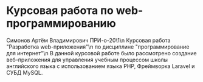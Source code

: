 # Курсовая работа по web-программированию
Симонов Артём Владимирович ПРИ-о-20\1\n
Курсовая работа "Разработка web-приложения"\n
по дисциплине "программирование для интернет"\n
В данной курсовой работе было рассмотрено создание веб-приложения для управления учебным процессом школы английского языка с использованием языка PHP, Фреймворка Laravel и СУБД MySQL.
